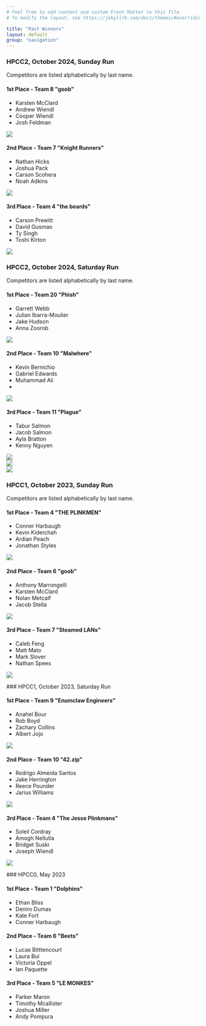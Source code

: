 ```yaml
---
# Feel free to add content and custom Front Matter to this file.
# To modify the layout, see https://jekyllrb.com/docs/themes/#overriding-theme-defaults

title: "Past Winners"
layout: default
group: "navigation"
---
```


### HPCC2, October 2024, Sunday Run
Competitors are listed alphabetically by last name.

<div class="container">
    <div class="list-container">
    <h4>1st Place - Team 8 "goob"</h4>
    <ul>
    <li>Karsten	McClard</li>
    <li>Andrew Wiendl</li>
    <li>Cooper Wiendl</li>
    <li>Josh Feldman</li>
    </ul>
    <img src="/assets/pastwinners_hpcc2_team8_day2.jpg" />
    </div>
    <div class="list-container">
    <h4>2nd Place - Team 7 "Knight Runners"</h4>
    <ul>
    <li>Nathan Hicks</li>
    <li>Joshua Pack</li>
    <li>Carson Scohera</li>
    <li>Noah Adkins</li>
    </ul>
    <img src="/assets/pastwinners_hpcc2_team7_day2.jpg" />
    </div>
    <div class="list-container">
    <h4>3rd Place - Team 4 "the beards"</h4>
    <ul>
    <li>Carson Prewitt</li>
    <li>David Gusmao</li>
    <li>Ty Singh</li>
    <li>Toshi Kirton</li>
    </ul>
    <img src="/assets/pastwinners_hpcc2_team4_day2.jpg" />
    </div>
</div>

### HPCC2, October 2024, Saturday Run
Competitors are listed alphabetically by last name.

<div class="container">
    <div class="list-container">
    <h4>1st Place - Team 20 "Phish"</h4>
    <ul>
    <li>Garrett Webb</li>
    <li>Julian Ibarra-Moulier</li>
    <li>Jake Hudson</li>
    <li>Anna Zoorob</li>
    </ul>
    <img src="/assets/pastwinners_hpcc2_team20_day1.jpg" />
    </div>
    <div class="list-container">
    <h4>2nd Place - Team 10 "Malwhere"</h4>
    <ul>
    <li>Kevin Bernichio</li>
    <li>Gabriel Edwards</li>
    <li>Muhammad Ali</li>
    <li>            </li>
    </ul>
    <img src="/assets/pastwinners_hpcc2_team10_day1.jpg" />
    </div>
    <div class="list-container">
    <h4>3rd Place - Team 11 "Plague"</h4>
    <ul>
    <li>Tabur Salmon</li>
    <li>Jacob Salmon</li>
    <li>Ayla Bratton</li>
    <li>Kenny Nguyen</li>
    </ul>
    <img src="/assets/pastwinners_hpcc2_team11_day1.jpg" />
    </div>
</div>

<div class="container">
  <div class="left-container">
    <img src="/assets/pastwinners_overhead_day1.jpg" />
  </div>
  <div class="right-container">
    <img src="/assets/pastwinners_overhead_day2.jpg" />
  </div>
</div>

### HPCC1, October 2023, Sunday Run
Competitors are listed alphabetically by last name.

<div class="container">
    <div class="list-container">
    <h4>1st Place - Team 4 "THE PLINKMEN"</h4>
    <ul>
    <li>Conner Harbaugh</li>
    <li>Kevin Kiderchah</li>
    <li>Ardian Peach</li>
    <li>Jonathan Styles</li>
    </ul>
    <img src="/assets/pastwinners_team4_day2.jpg" />
    </div>
    <div class="list-container">
    <h4>2nd Place - Team 6 "goob"</h4>
    <ul>
    <li>Anthony Marrongelli</li>
    <li>Karsten McClard</li>
    <li>Nolan Metcalf	</li>
    <li>Jacob Stella	</li>
    </ul>
    <img src="/assets/pastwinners_team6_day2.jpg" />
    </div>
    <div class="list-container">
    <h4>3rd Place - Team 7 "Steamed LANs"</h4>
    <ul>
    <li>Caleb Feng	</li>
    <li>Matt Mato	</li>
    <li>Mark Slover	</li>
    <li>Nathan Spees	</li>
    </ul>
    <img src="/assets/pastwinners_team7_day2.jpg" />
    </div>
</div>

<p> </p>
### HPCC1, October 2023, Saturday Run

<div class="container">
    <div class="list-container">
    <h4>1st Place - Team 9 "Enumclaw Engineers"</h4>
    <ul>
    <li>Anahel Bour	</li>
    <li>Rob Boyd	</li>
    <li>Zachary Collins	</li>
    <li>Albert Jojo	</li>
    </ul>
    <img src="/assets/pastwinners_team9_day1.jpg" />
    </div>
    <div class="list-container">
    <h4>2nd Place - Team 10 "42.zip"</h4>
    <ul>
    <li>Rodrigo Almeida Santos	</li>
    <li>Jake Herrington	</li>
    <li>Reece Pounder	</li>
    <li>Jarius Williams	</li>
    </ul>
    <img src="/assets/pastwinners_team10_day1.jpg" />
    </div>
    <div class="list-container">
    <h4>3rd Place - Team 4 "The Jesse Plinkmans"</h4>
    <ul>
    <li>Soleil Cordray	</li>
    <li>Amogh Nellutla	</li>
    <li>Bridget Suski	</li>
    <li>Joseph Wiendl</li>
    </ul>
    <img src="/assets/pastwinners_team4_day1.jpg" />
    </div>
</div>

<p> </p>
### HPCC0, May 2023

<div class="list-container">
<h4>1st Place - Team 1 "Dolphins"</h4>
<ul>
<li>Ethan Bliss</li>
<li>Deniro Dumas</li>
<li>Kate Fort</li>
<li>Conner Harbaugh</li>
</ul>
</div>

<div class="list-container">
<h4>2nd Place - Team 6 "Beets"</h4>
<ul>
<li>Lucas Bitttencourt</li>
<li>Laura Bui</li>
<li>Victoria Oppel</li>
<li>Ian Paquette</li>
</ul>
</div>

<div class="list-container">
<h4>3rd Place - Team 5 "LE MONKES"</h4>
<ul>
<li>Parker Maron</li>
<li>Timothy Mcallister</li>
<li>Joshua Miller</li>
<li>Andy Pompura</li>
</ul>
</div>


